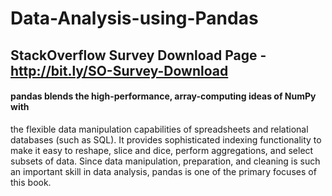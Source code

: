 # Data-Analysis-using-Pandas 
## StackOverflow Survey Download Page - http://bit.ly/SO-Survey-Download
####  pandas blends the high-performance, array-computing ideas of NumPy with
the flexible data manipulation capabilities of spreadsheets and relational
databases (such as SQL). It provides sophisticated indexing functionality to
make it easy to reshape, slice and dice, perform aggregations, and select
subsets of data. Since data manipulation, preparation, and cleaning is such an
important skill in data analysis, pandas is one of the primary focuses of this
book. 
